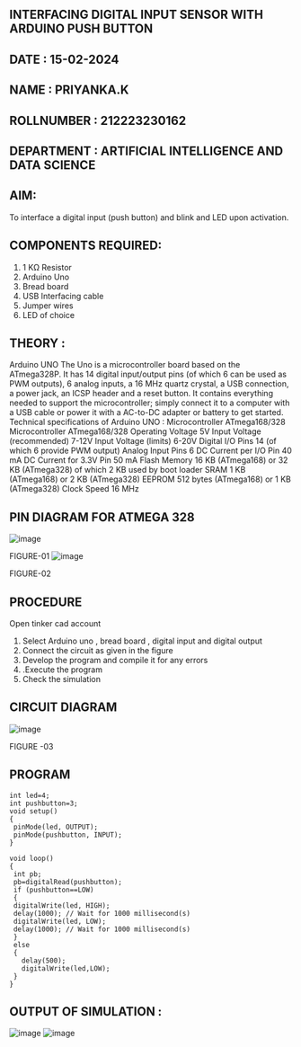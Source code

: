 ## INTERFACING DIGITAL INPUT SENSOR WITH ARDUINO PUSH BUTTON
## DATE : 15-02-2024
## NAME : PRIYANKA.K																			             
## ROLLNUMBER : 212223230162
## DEPARTMENT : ARTIFICIAL INTELLIGENCE AND DATA SCIENCE


## AIM:
To interface a digital input (push button) and blink and LED upon activation.
## COMPONENTS REQUIRED:
1.	1 KΩ Resistor 
2.	Arduino Uno 
3.	Bread board 
4.	USB Interfacing cable 
5.	Jumper wires 
6.	LED of choice 
## THEORY :
Arduino UNO
 	  The Uno is a microcontroller board based on the ATmega328P. It has 14 digital input/output pins (of which 6 can be used as PWM outputs), 6 analog inputs, a 16 MHz quartz crystal, a USB connection, a power jack, an ICSP header and a reset button. It contains everything needed to support the microcontroller; simply connect it to a computer with a USB cable or power it with a AC-to-DC adapter or battery to get started.
	Technical specifications of Arduino UNO :
Microcontroller	ATmega168/328
Microcontroller	ATmega168/328
Operating Voltage	5V
Input Voltage (recommended)	7-12V
Input Voltage (limits)	6-20V
Digital I/O Pins	14 (of which 6 provide PWM output)
Analog Input Pins	6
DC Current per I/O Pin	40 mA
DC Current for 3.3V Pin	50 mA
Flash Memory	16 KB (ATmega168) or 32 KB (ATmega328) of which 2 KB used by boot loader
SRAM	1 KB (ATmega168) or 2 KB (ATmega328)
EEPROM	512 bytes (ATmega168) or 1 KB (ATmega328)
Clock Speed	16 MHz
## PIN DIAGRAM FOR ATMEGA 328
 
![image](https://user-images.githubusercontent.com/36288975/163530394-115baee4-7ed1-49fe-9cce-d7b625e11e85.png)

FIGURE-01
![image](https://user-images.githubusercontent.com/36288975/163530431-4d390e98-0942-42d8-95b8-f57d348e6ad8.png)

FIGURE-02
## PROCEDURE 
 Open tinker cad account 
1.	Select Arduino uno , bread board , digital input and digital output 
2.	Connect the circuit as given in the figure 
3.	Develop the program and compile it for any errors 
4.	 .Execute the program 
5.	Check the simulation 



## CIRCUIT DIAGRAM 


![image](https://user-images.githubusercontent.com/36288975/163530437-87a0afbd-b3c9-44ad-b907-5de63486fb9d.png)



FIGURE -03




## PROGRAM 
 ```
int led=4;
int pushbutton=3;
void setup()
{
  pinMode(led, OUTPUT);
  pinMode(pushbutton, INPUT);
}

void loop()
{
  int pb;
  pb=digitalRead(pushbutton);
  if (pushbutton==LOW)
  {
  digitalWrite(led, HIGH);
  delay(1000); // Wait for 1000 millisecond(s)
  digitalWrite(led, LOW);
  delay(1000); // Wait for 1000 millisecond(s)
  }
  else
  {
    delay(500);
    digitalWrite(led,LOW);
  }
}
```
 









 
 
 



## OUTPUT OF SIMULATION :

![image](https://github.com/Priyanka1846/-INTERFACING-DIGITAL-INPUT-SENSOR-WITH-ARDUINO-PUSH-BUTTON-/assets/139425809/26b8ab54-926d-4f38-91a5-dc2f733aea61)
![image](https://github.com/Priyanka1846/-INTERFACING-DIGITAL-INPUT-SENSOR-WITH-ARDUINO-PUSH-BUTTON-/assets/139425809/8932afe6-3112-4d51-a6f5-44918f9092f5)


